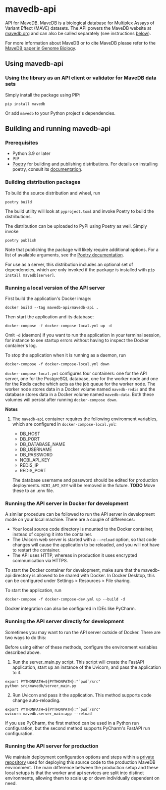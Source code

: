 # mavedb-api

API for MaveDB. MaveDB is a biological database for Multiplex Assays of Variant Effect (MAVE) datasets.
The API powers the MaveDB website at [mavedb.org](https://www.mavedb.org) and can also be called separately (see
instructions [below](#using-mavedb-api)).


For more information about MaveDB or to cite MaveDB please refer to the
[MaveDB paper in Genome Biology](https://genomebiology.biomedcentral.com/articles/10.1186/s13059-019-1845-6).

## Using mavedb-api

### Using the library as an API client or validator for MaveDB data sets

Simply install the package using PIP:

```
pip install mavedb
```

Or add `mavedb` to your Python project's dependencies.

## Building and running mavedb-api

### Prerequisites

- Python 3.9 or later
- PIP
- [Poetry](https://python-poetry.org/) for building and publishing distributions. For details on installing poetry, consult its [documentation](https://python-poetry.org/docs/#installation).

### Building distribution packages

To build the source distribution and wheel, run

```
poetry build
```

The build utility will look at `pyproject.toml` and invoke Poetry to build the distributions.

The distribution can be uploaded to PyPI using Poetry as well. Simply invoke

```
poetry publish
```

Note that publishing the package will likely require additional options. For a list of available arguments, see the [Poetry documentation](https://python-poetry.org/docs/cli/#publish).

For use as a server, this distribution includes an optional set of dependencies, which are only invoked if the package
is installed with `pip install mavedb[server]`.

### Running a local version of the API server

First build the application's Docker image:
```
docker build --tag mavedb-api/mavedb-api .
```
Then start the application and its database:
```
docker-compose -f docker-compose-local.yml up -d
```
Omit `-d` (daemon) if you want to run the application in your terminal session, for instance to see startup errors without having
to inspect the Docker container's log.

To stop the application when it is running as a daemon, run
```
docker-compose -f docker-compose-local.yml down
```

`docker-compose-local.yml` configures four containers: one for the API server, one for the PostgreSQL database, one for the
worker node and one for the Redis cache which acts as the job queue for the worker node. The worker node stores data in a Docker
volume named `mavedb-redis` and the database stores data in a Docker volume named `mavedb-data`. Both these volumes will persist
after running `docker-compose down`.

**Notes**
1. The `mavedb-api` container requires the following environment variables, which are configured in
  `docker-compose-local.yml`:

    - DB_HOST
    - DB_PORT
    - DB_DATABASE_NAME
    - DB_USERNAME
    - DB_PASSWORD
    - NCBI_API_KEY
    - REDIS_IP
    - REDIS_PORT

    The database username and password should be edited for production deployments. `NCBI_API_KEY` will be removed in
    the future. **TODO** Move these to an .env file.

### Running the API server in Docker for development

A similar procedure can be followed to run the API server in development mode on your local machine. There are a couple
of differences:

- Your local source code directory is mounted to the Docker container, instead of copying it into the container.
- The Uvicorn web server is started with a `--reload` option, so that code changes will cause the application to be
  reloaded, and you will not have to restart the container.
- The API uses HTTP, whereas in production it uses encrypted communication via HTTPS.

To start the Docker container for development, make sure that the mavedb-api directory is allowed to be shared with
Docker.  In Docker Desktop, this can be configured under Settings > Resources > File sharing.

To start the application, run
```
docker-compose -f docker-compose-dev.yml up --build -d
```

Docker integration can also be configured in IDEs like PyCharm.

### Running the API server directly for development

Sometimes you may want to run the API server outside of Docker. There are two ways to do this:

Before using either of these methods, configure the environment variables described above.

1. Run the server_main.py script. This script will create the FastAPI application, start up an instance of the Uvicorn,
  and pass the application to it.
  ```
  export PYTHONPATH=${PYTHONPATH}:"`pwd`/src"
  python src/mavedb/server_main.py
  ```
2. Run Uvicorn and pass it the application. This method supports code change auto-reloading.
  ```
  export PYTHONPATH=${PYTHONPATH}:"`pwd`/src"
  uvicorn mavedb.server_main:app --reload
  ```

If you use PyCharm, the first method can be used in a Python run configuration, but the second method supports PyCharm's
FastAPI run configuration.

### Running the API server for production

We maintain deployment configuration options and steps within a [private repository](https://github.com/VariantEffect/mavedb-deployment) used for deploying this source code to
the production MaveDB environment. The main difference between the production setup and these local setups is that
the worker and api services are split into distinct environments, allowing them to scale up or down individually
dependent on need.
